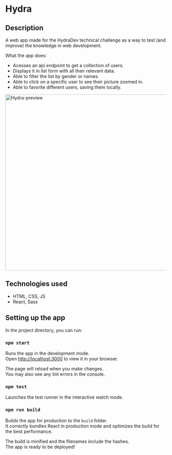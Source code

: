# Hydra

## Description

A web app made for the HydraDev technical challenge as a way to test (and improve) the knowledge in web development.

What the app does:

- Acesses an api endpoint to get a collection of users.
- Displays it in list form with all their relevant data.
- Able to filter the list by gender or names.
- Able to click on a specific user to see their picture zoomed in.
- Able to favorite different users, saving them locally.

<img src='https://i.postimg.cc/mDnYgBxR/Hydra-preview.png' alt='Hydra-preview' width="550"/>

## Technologies used

- HTML, CSS, JS
- React, Sass

## Setting up the app

In the project directory, you can run:

### `npm start`

Runs the app in the development mode.\
Open [http://localhost:3000](http://localhost:3000) to view it in your browser.

The page will reload when you make changes.\
You may also see any lint errors in the console.

### `npm test`

Launches the test runner in the interactive watch mode.

### `npm run build`

Builds the app for production to the `build` folder.\
It correctly bundles React in production mode and optimizes the build for the best performance.

The build is minified and the filenames include the hashes.\
The app is ready to be deployed!
